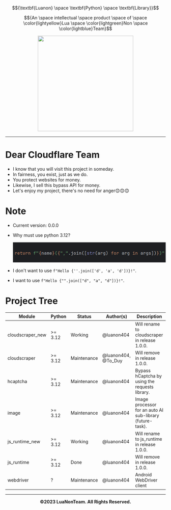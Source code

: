 $${\textbf{Luanon} \space \textbf{Python} \space \textbf{Library}}$$

$${An \space intellectual \space product \space of \space \color{lightyellow}Lua \space \color{lightgreen}Non \space \color{lightblue}Team}$$

<p align="center">
  <kbd><img width="300" height="300" src="./assets/doi.gif"></kbd>
</p>

---

# Dear Cloudflare Team

- I know that you will visit this project in someday.
- In fairness, you exist, just as we do.
- You protect websites for money.
- Likewise, I sell this bypass API for money.
- Let's enjoy my project, there's no need for anger😊😊😊

# Note

- Current version: 0.0.0
- Why must use python 3.12?

    ![uwu](./assets/why_must_use_python_3.12.png)

- I don't want to use `f"Hello {''.join(['d', 'a', 'd'])}!"`.
- I want to use `f"Hello {"".join(["d", "a", "d"])}!"`.

# Project Tree

| Module           | Python  | Status      | Author(s)           | Description                                               |
|------------------|---------|-------------|---------------------|-----------------------------------------------------------|
| cloudscraper_new | >= 3.12 | Working     | @luanon404          | Will rename to cloudscraper in release 1.0.0.             |
| cloudscraper     | >= 3.12 | Maintenance | @luanon404, @To_Duy | Will remove in release 1.0.0.                             |
| hcaptcha         | >= 3.12 | Maintenance | @luanon404          | Bypass hCaptcha by using the requests library.            |
| image            | >= 3.12 | Maintenance | @luanon404          | Image processor for an auto AI sub-library (future-task). |
| js_runtime_new   | >= 3.12 | Working     | @luanon404          | Will rename to js_runtime in release 1.0.0.               |
| js_runtime       | >= 3.12 | Done        | @luanon404          | Will remove in release 1.0.0.                             |
| webdriver        | ?       | Maintenance | @luanon404          | Android WebDriver client                                  |

---

$${\textbf{©2023 LuaNonTeam. All Rights Reserved.}}$$
